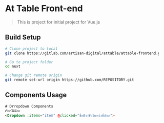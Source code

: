 # At Table Front-end

> This is project for initial project for Vue.js

## Build Setup

``` bash
# Clone project to local
git clone https://gitlab.com/artisan-digital/attable/attable-frontend.git

# Go to project folder
cd nuxt

# Change git remote origin
git remote set-url origin https://github.com/REPOSITORY.git
```
## Components Usage

``` html
# Drropdown Components
เรียกใช้ด้วย 
<Dropdown :items="item" @clicked="ชื่อฟังก์ชันในหน้าที่เรียก">
```